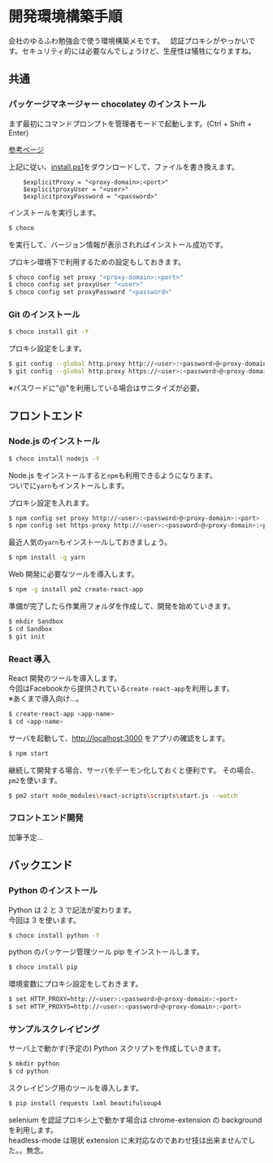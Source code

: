 # 開発環境構築手順

会社のゆるふわ勉強会で使う環境構築メモです。  
認証プロキシがやっかいです。セキュリティ的には必要なんでしょうけど、生産性は犠牲になりますね。  

## 共通

### パッケージマネージャー chocolatey のインストール

まず最初にコマンドプロンプトを管理者モードで起動します。(Ctrl + Shift + Enter)  

[参考ページ](https://qiita.com/keita69sawada/items/5b7af117a313aae02399)  

上記に従い、[install.ps1](https://chocolatey.org/install.ps1)をダウンロードして、ファイルを書き換えます。  
```text
    $explicitProxy = "<proxy-domain>:<port>"
    $explicitproxyUser = "<user>"
    $explicitproxyPassword = "<password>"
```
インストールを実行します。  

```sh
$ choco
```  
を実行して、バージョン情報が表示されればインストール成功です。  

プロキシ環境下で利用するための設定もしておきます。  
```sh
$ choco config set proxy "<proxy-domain>:<port>"
$ choco config set proxyUser "<user>"
$ choco config set proxyPassword "<password>"
```

### Git のインストール

```sh
$ choco install git -Y
```

プロキシ設定をします。  
```sh
$ git config --global http.proxy http://<user>:<password>@<proxy-domain>:<port>
$ git config --global http.proxy https://<user>:<password>@<proxy-domain>:<port>
```
※パスワードに"@"を利用している場合はサニタイズが必要。  

## フロントエンド

### Node.js のインストール

```sh
$ choco install nodejs -Y
```

Node.js をインストールすると`npm`も利用できるようになります。  
ついでに`yarn`もインストールします。  

プロキシ設定を入れます。  

```sh
$ npm config set proxy http://<user>:<password>@<proxy-domain>:<port>
$ npm config set https-proxy http://<user>:<password>@<proxy-domain>:<port>
```

最近人気の`yarn`もインストールしておきましょう。  
```sh
$ npm install -g yarn
```

Web 開発に必要なツールを導入します。  
```sh
$ npm -g install pm2 create-react-app
```

準備が完了したら作業用フォルダを作成して、開発を始めていきます。  
```sh
$ mkdir Sandbox
$ cd Sandbox
$ git init
```

### React 導入

React 開発のツールを導入します。  
今回はFacebookから提供されている`create-react-app`を利用します。  
  ※あくまで導入向け…。  
```sh
$ create-react-app <app-name>
$ cd <app-name>
```

サーバを起動して、[http://localhost:3000](http://localhost:3000) をアプリの確認をします。  
```sh
$ npm start
```

継続して開発する場合、サーバをデーモン化しておくと便利です。
その場合、`pm2`を使います。  
```sh
$ pm2 start node_modules\react-scripts\scripts\start.js --watch
```

### フロントエンド開発

加筆予定...  

## バックエンド

### Python のインストール

Python は 2 と 3 で記法が変わります。  
今回は 3 を使います。  
```sh
$ choco install python -Y
```

python のパッケージ管理ツール pip をインストールします。  
```sh
$ choco install pip
```

環境変数にプロキシ設定をしておきます。  
```sh
$ set HTTP_PROXY=http://<user>:<password>@<proxy-domain>:<port>
$ set HTTP_PROXYS=http://<user>:<password>@<proxy-domain>:<port>
```

### サンプルスクレイピング

サーバ上で動かす(予定の) Python スクリプトを作成していきます。  

```sh
$ mkdir python
$ cd python
```

スクレイピング用のツールを導入します。  
```sh
$ pip install requests lxml beautifulsoup4
```
selenium を認証プロキシ上で動かす場合は chrome-extension の background を利用します。  
headless-mode は現状 extension に未対応なのであわせ技は出来ませんでした。。無念。  

